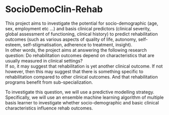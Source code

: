 # SocioDemoClin-Rehab

This project aims to investigate the potential for socio-demographic (age, sex, employment etc ...) and basis clinical predictors (clinical severity, global assessment of functioning, clinical history) to predict rehabilitation outcomes (such as various aspects of quality of life, autonomy, self-esteem, self-stigmatisation, adherence to treatment, insight).  
In other words, the project aims at answering the following research question: 
Do rehabilitation outcomes depend on characteristics that are usually measured in clinical settings?  
If so, it may suggest that rehabilitation is yet another clinical outcome. If not however, then this may suggest that there is something specific to rehabilitation compared to other clinical outcomes. And that rehabilitation programs benefit from sub-specialization.  

To investigate this question, we will use a predictive modelling strategy.  
Specifically, we will use an ensemble machine learning algorithm of multiple basis learner to investigate whether socio-demographic and basic clinical characteristics influence rehab outcomes. 
